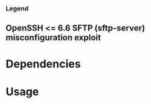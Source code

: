 ### Legend

## OpenSSH &lt;= 6.6 SFTP (sftp-server) misconfiguration exploit



# Dependencies



# Usage
